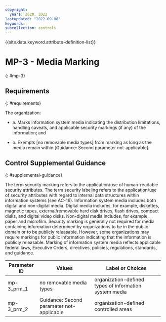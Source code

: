 ```yaml
---
copyright:
  years: 2020, 2022
lastupdated: "2022-09-08"
keywords: 
subcollection: controls
---
```


{{site.data.keyword.attribute-definition-list}}

# MP-3 - Media Marking
{: #mp-3}

## Requirements
{: #requirements}

The organization:

- a. Marks information system media indicating the distribution limitations, handling caveats, and applicable security markings (if any) of the information; and

- b. Exempts [no removable media types] from marking as long as the media remain within [Guidance: Second parameter not-applicable].

## Control Supplemental Guidance
{: #supplemental-guidance}

The term security marking refers to the application/use of human-readable security attributes. The term security labeling refers to the application/use of security attributes with regard to internal data structures within information systems (see AC-16). Information system media includes both digital and non-digital media. Digital media includes, for example, diskettes, magnetic tapes, external/removable hard disk drives, flash drives, compact disks, and digital video disks. Non-digital media includes, for example, paper and microfilm. Security marking is generally not required for media containing information determined by organizations to be in the public domain or to be publicly releasable. However, some organizations may require markings for public information indicating that the information is publicly releasable. Marking of information system media reflects applicable federal laws, Executive Orders, directives, policies, regulations, standards, and guidance.

| Parameter ID | Values | Label or Choices |
|---|---|---|
| mp-3_prm_1 | no removable media types | organization-defined types of information system media |
| mp-3_prm_2 | Guidance: Second parameter not-applicable | organization-defined controlled areas |


